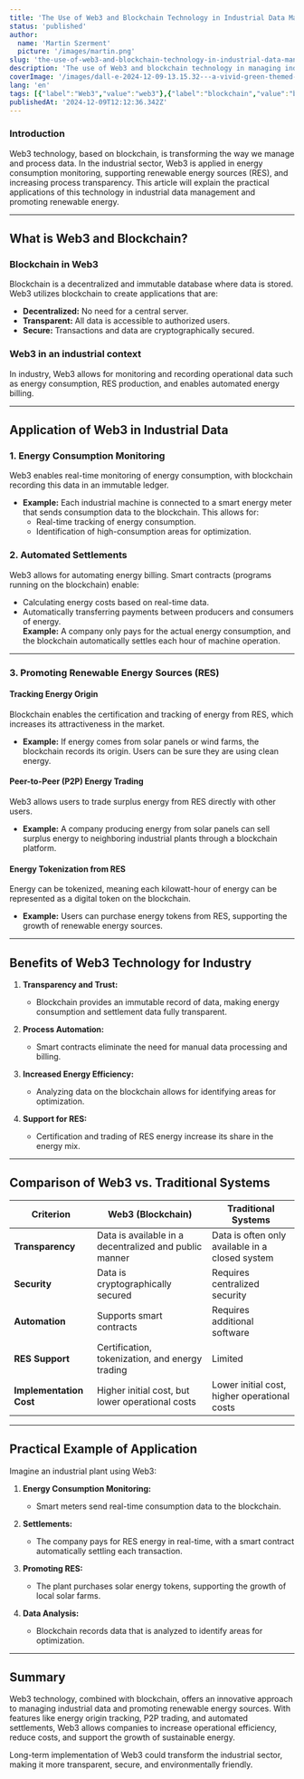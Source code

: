 ```yaml
---
title: 'The Use of Web3 and Blockchain Technology in Industrial Data Management and Promoting Renewable Energy Sources'
status: 'published'
author:
  name: 'Martin Szerment'
  picture: '/images/martin.png'
slug: 'the-use-of-web3-and-blockchain-technology-in-industrial-data-management-and-promoting-renewable-energy-sources'
description: 'The use of Web3 and blockchain technology in managing industrial data and promoting renewable energy sources (RES). This article discusses energy consumption monitoring, automated settlements, energy tokenization, and peer-to-peer trading, emphasizing the benefits of using Web3 in the industry.'
coverImage: '/images/dall-e-2024-12-09-13.15.32---a-vivid-green-themed-illustration-emphasizing-renewable-energy--oze---web3--and-blockchain-technology.-the-image-includes-clear-and-prominent-text-lab-k5MT.webp'
lang: 'en'
tags: [{"label":"Web3","value":"web3"},{"label":"blockchain","value":"blockchain"},{"label":"RES","value":"res"},{"label":"renewable energy sources","value":"renewableEnergySources"},{"label":"energy tokenization","value":"energyTokenization"},{"label":"smart contracts","value":"smartContracts"},{"label":"energy consumption monitoring","value":"energyConsumptionMonitoring"},{"label":"automated settlements","value":"automatedSettlements"},{"label":"P2P energy trading","value":"p2pEnergyTrading"},{"label":"sustainable energy","value":"sustainableEnergy"}]
publishedAt: '2024-12-09T12:12:36.342Z'
---
```


### **Introduction**

Web3 technology, based on blockchain, is transforming the way we manage and process data. In the industrial sector, Web3 is applied in energy consumption monitoring, supporting renewable energy sources (RES), and increasing process transparency. This article will explain the practical applications of this technology in industrial data management and promoting renewable energy.

---

## **What is Web3 and Blockchain?**

### **Blockchain in Web3**

Blockchain is a decentralized and immutable database where data is stored. Web3 utilizes blockchain to create applications that are:

- **Decentralized:** No need for a central server.
- **Transparent:** All data is accessible to authorized users.
- **Secure:** Transactions and data are cryptographically secured.

### **Web3 in an industrial context**

In industry, Web3 allows for monitoring and recording operational data such as energy consumption, RES production, and enables automated energy billing.

---

## **Application of Web3 in Industrial Data**

### **1. Energy Consumption Monitoring**

Web3 enables real-time monitoring of energy consumption, with blockchain recording this data in an immutable ledger.

- **Example:** Each industrial machine is connected to a smart energy meter that sends consumption data to the blockchain. This allows for:
  - Real-time tracking of energy consumption.
  - Identification of high-consumption areas for optimization.

### **2. Automated Settlements**

Web3 allows for automating energy billing. Smart contracts (programs running on the blockchain) enable:

- Calculating energy costs based on real-time data.
- Automatically transferring payments between producers and consumers of energy.  
  **Example:** A company only pays for the actual energy consumption, and the blockchain automatically settles each hour of machine operation.

---

### **3. Promoting Renewable Energy Sources (RES)**

#### **Tracking Energy Origin**

Blockchain enables the certification and tracking of energy from RES, which increases its attractiveness in the market.

- **Example:** If energy comes from solar panels or wind farms, the blockchain records its origin. Users can be sure they are using clean energy.

#### **Peer-to-Peer (P2P) Energy Trading**

Web3 allows users to trade surplus energy from RES directly with other users.

- **Example:** A company producing energy from solar panels can sell surplus energy to neighboring industrial plants through a blockchain platform.

#### **Energy Tokenization from RES**

Energy can be tokenized, meaning each kilowatt-hour of energy can be represented as a digital token on the blockchain.

- **Example:** Users can purchase energy tokens from RES, supporting the growth of renewable energy sources.

---

## **Benefits of Web3 Technology for Industry**

1. **Transparency and Trust:**

   - Blockchain provides an immutable record of data, making energy consumption and settlement data fully transparent.

2. **Process Automation:**

   - Smart contracts eliminate the need for manual data processing and billing.

3. **Increased Energy Efficiency:**

   - Analyzing data on the blockchain allows for identifying areas for optimization.

4. **Support for RES:**

   - Certification and trading of RES energy increase its share in the energy mix.

---

## **Comparison of Web3 vs. Traditional Systems**

| **Criterion** | **Web3 (Blockchain)** | **Traditional Systems** |
| --- | --- | --- |
| **Transparency** | Data is available in a decentralized and public manner | Data is often only available in a closed system |
| **Security** | Data is cryptographically secured | Requires centralized security |
| **Automation** | Supports smart contracts | Requires additional software |
| **RES Support** | Certification, tokenization, and energy trading | Limited |
| **Implementation Cost** | Higher initial cost, but lower operational costs | Lower initial cost, higher operational costs |

---

## **Practical Example of Application**

Imagine an industrial plant using Web3:

1. **Energy Consumption Monitoring:**

   - Smart meters send real-time consumption data to the blockchain.

2. **Settlements:**

   - The company pays for RES energy in real-time, with a smart contract automatically settling each transaction.

3. **Promoting RES:**

   - The plant purchases solar energy tokens, supporting the growth of local solar farms.

4. **Data Analysis:**

   - Blockchain records data that is analyzed to identify areas for optimization.

---

## **Summary**

Web3 technology, combined with blockchain, offers an innovative approach to managing industrial data and promoting renewable energy sources. With features like energy origin tracking, P2P trading, and automated settlements, Web3 allows companies to increase operational efficiency, reduce costs, and support the growth of sustainable energy.

Long-term implementation of Web3 could transform the industrial sector, making it more transparent, secure, and environmentally friendly.
